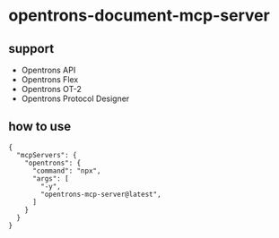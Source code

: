 # opentrons-document-mcp-server

## support

- Opentrons API
- Opentrons Flex
- Opentrons OT-2
- Opentrons Protocol Designer

## how to use

```shell
{
  "mcpServers": {
    "opentrons": {
      "command": "npx",
      "args": [
        "-y",
        "opentrons-mcp-server@latest",
      ]
    }
  }
}
```
